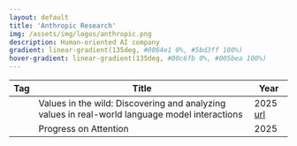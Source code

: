 ```yaml
---
layout: default
title: 'Anthropic Research'
img: /assets/img/logos/anthropic.png
description: Human-oriented AI company
gradient: linear-gradient(135deg, #0064e1 0%, #5bd3ff 100%)
hover-gradient: linear-gradient(135deg, #00c6fb 0%, #005bea 100%)
---
```


|Tag | Title | Year |
|----|----|----|
| | Values in the wild: Discovering and analyzing values in real-world language model interactions | 2025 [url](https://www.anthropic.com/research/values-wild) |
| | Progress on Attention | 2025 



